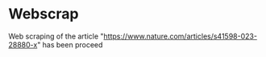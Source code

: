 # Webscrap
Web scraping of the article "https://www.nature.com/articles/s41598-023-28880-x" has been proceed

